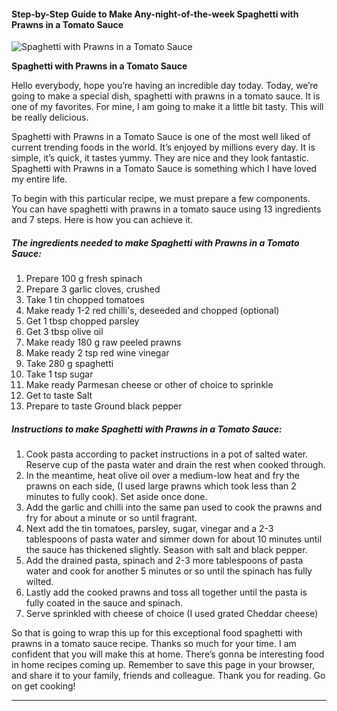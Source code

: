             

#### Step-by-Step Guide to Make Any-night-of-the-week Spaghetti with Prawns in a Tomato Sauce

![Spaghetti with Prawns in a Tomato Sauce](https://img-global.cpcdn.com/recipes/6de275268b8460fd/751x532cq70/spaghetti-with-prawns-in-a-tomato-sauce-recipe-main-photo.jpg)

**Spaghetti with Prawns in a Tomato Sauce**

Hello everybody, hope you’re having an incredible day today. Today, we’re going to make a special dish, spaghetti with prawns in a tomato sauce. It is one of my favorites. For mine, I am going to make it a little bit tasty. This will be really delicious.

Spaghetti with Prawns in a Tomato Sauce is one of the most well liked of current trending foods in the world. It’s enjoyed by millions every day. It is simple, it’s quick, it tastes yummy. They are nice and they look fantastic. Spaghetti with Prawns in a Tomato Sauce is something which I have loved my entire life.

To begin with this particular recipe, we must prepare a few components. You can have spaghetti with prawns in a tomato sauce using 13 ingredients and 7 steps. Here is how you can achieve it.

##### The ingredients needed to make Spaghetti with Prawns in a Tomato Sauce:

1.  Prepare 100 g fresh spinach
2.  Prepare 3 garlic cloves, crushed
3.  Take 1 tin chopped tomatoes
4.  Make ready 1-2 red chilli's, deseeded and chopped (optional)
5.  Get 1 tbsp chopped parsley
6.  Get 3 tbsp olive oil
7.  Make ready 180 g raw peeled prawns
8.  Make ready 2 tsp red wine vinegar
9.  Take 280 g spaghetti
10.  Take 1 tsp sugar
11.  Make ready Parmesan cheese or other of choice to sprinkle
12.  Get to taste Salt
13.  Prepare to taste Ground black pepper

##### Instructions to make Spaghetti with Prawns in a Tomato Sauce:

1.  Cook pasta according to packet instructions in a pot of salted water. Reserve cup of the pasta water and drain the rest when cooked through.
2.  In the meantime, heat olive oil over a medium-low heat and fry the prawns on each side, (I used large prawns which took less than 2 minutes to fully cook). Set aside once done.
3.  Add the garlic and chilli into the same pan used to cook the prawns and fry for about a minute or so until fragrant.
4.  Next add the tin tomatoes, parsley, sugar, vinegar and a 2-3 tablespoons of pasta water and simmer down for about 10 minutes until the sauce has thickened slightly. Season with salt and black pepper.
5.  Add the drained pasta, spinach and 2-3 more tablespoons of pasta water and cook for another 5 minutes or so until the spinach has fully wilted.
6.  Lastly add the cooked prawns and toss all together until the pasta is fully coated in the sauce and spinach.
7.  Serve sprinkled with cheese of choice (I used grated Cheddar cheese)

So that is going to wrap this up for this exceptional food spaghetti with prawns in a tomato sauce recipe. Thanks so much for your time. I am confident that you will make this at home. There’s gonna be interesting food in home recipes coming up. Remember to save this page in your browser, and share it to your family, friends and colleague. Thank you for reading. Go on get cooking!

* * *